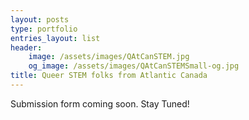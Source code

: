 ```yaml
---
layout: posts
type: portfolio
entries_layout: list
header: 
    image: /assets/images/QAtCanSTEM.jpg
    og_image: /assets/images/QAtCanSTEMSmall-og.jpg
title: Queer STEM folks from Atlantic Canada
---
```


Submission form coming soon. Stay Tuned!